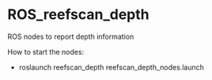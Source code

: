 # ROS_reefscan_depth
ROS nodes to report depth information

How to start the nodes:
- roslaunch reefscan_depth reefscan_depth_nodes.launch
